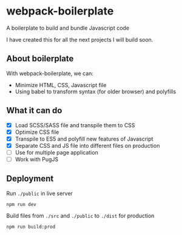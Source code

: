 # webpack-boilerplate

A boilerplate to build and bundle Javascript code

I have created this for all the next projects I will build soon.

## About boilerplate

With webpack-boilerplate, we can:

- Minimize HTML, CSS, Javascript file
- Using babel to transform syntax (for older browser) and polyfills

## What it can do

- [x] Load SCSS/SASS file and transpile them to CSS
- [x] Optimize CSS file
- [x] Transpile to ES5 and polyfill new features of Javascript
- [x] Separate CSS and JS file into different files on production
- [ ] Use for multiple page application
- [ ] Work with PugJS

## Deployment

Run `./public` in live server

```shell
npm run dev
```

Build files from `./src` and `./public` to `./dist` for production

```shell
npm run build:prod
```
